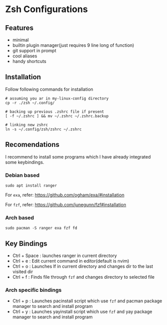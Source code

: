 # Zsh Configurations

## Features
- minimal
- builtin plugin manager(just requires 9 line long of function)
- git support in prompt
- cool aliases
- handy shortcuts

## Installation
Follow following commands for installation
```
# assuming you ar in my-linux-config directory
cp -r ./zsh ~/.config/

# backing up previous .zshrc file if present
[ -f ~/.zshrc ] && mv ~/.zshrc ~/.zshrc.backup

# linking new zshrc
ln -s ~/.config/zsh/zshrc ~/.zshrc
```

## Recomendations
I recommend to install some programs which I have already integrated some keybindings.

### Debian based 
```
sudo apt install ranger
```
For `exa`, refer: https://github.com/ogham/exa/#installation

For `fzf`, refer: https://github.com/junegunn/fzf#installation

### Arch based
```
sudo pacman -S ranger exa fzf fd 
```

## Key Bindings

- Ctrl + Space : launches ranger in current directory
- Ctrl + e : Edit current command in editor(default is nvim)
- Ctrl + o : Launches lf in current directory and changes dir to the last visited dir
- Ctrl + f : Finds file through `fzf` and changes directory to selected file

### Arch specific bindings

- Ctrl + p : Launches pacinstall script which use `fzf` and pacman package manager to search and install program
- Ctrl + y : Launches yayinstall script which use `fzf` and yay package manager to search and install program
